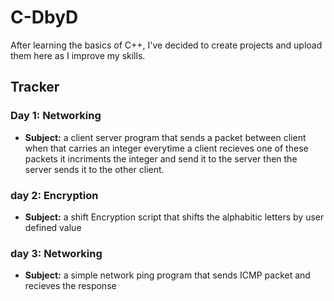 # C-DbyD

After learning the basics of C++, I've decided to create projects and upload them here as I improve my skills.

## Tracker

### Day 1: Networking
- **Subject:** a client server program that sends a packet between client when that carries an integer everytime a client recieves one of these packets it incriments the integer and send it to the server then the server sends it to the other client.
### day 2: Encryption
- **Subject:** a shift Encryption script that shifts the alphabitic letters by user defined value
### day 3: Networking
- **Subject:** a simple network ping program that sends ICMP packet and recieves the response
  
